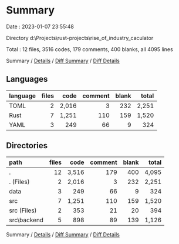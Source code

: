 # Summary

Date : 2023-01-07 23:55:48

Directory d:\\Projects\\rust-projects\\rise_of_industry_caculator

Total : 12 files,  3516 codes, 179 comments, 400 blanks, all 4095 lines

Summary / [Details](details.md) / [Diff Summary](diff.md) / [Diff Details](diff-details.md)

## Languages
| language | files | code | comment | blank | total |
| :--- | ---: | ---: | ---: | ---: | ---: |
| TOML | 2 | 2,016 | 3 | 232 | 2,251 |
| Rust | 7 | 1,251 | 110 | 159 | 1,520 |
| YAML | 3 | 249 | 66 | 9 | 324 |

## Directories
| path | files | code | comment | blank | total |
| :--- | ---: | ---: | ---: | ---: | ---: |
| . | 12 | 3,516 | 179 | 400 | 4,095 |
| . (Files) | 2 | 2,016 | 3 | 232 | 2,251 |
| data | 3 | 249 | 66 | 9 | 324 |
| src | 7 | 1,251 | 110 | 159 | 1,520 |
| src (Files) | 2 | 353 | 21 | 20 | 394 |
| src\\backend | 5 | 898 | 89 | 139 | 1,126 |

Summary / [Details](details.md) / [Diff Summary](diff.md) / [Diff Details](diff-details.md)